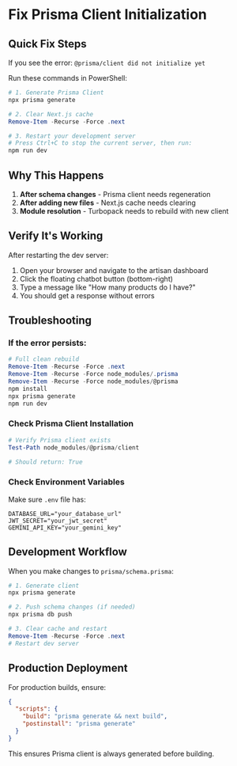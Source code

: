 # Fix Prisma Client Initialization

## Quick Fix Steps

If you see the error: `@prisma/client did not initialize yet`

Run these commands in PowerShell:

```powershell
# 1. Generate Prisma Client
npx prisma generate

# 2. Clear Next.js cache
Remove-Item -Recurse -Force .next

# 3. Restart your development server
# Press Ctrl+C to stop the current server, then run:
npm run dev
```

## Why This Happens

1. **After schema changes** - Prisma client needs regeneration
2. **After adding new files** - Next.js cache needs clearing
3. **Module resolution** - Turbopack needs to rebuild with new client

## Verify It's Working

After restarting the dev server:

1. Open your browser and navigate to the artisan dashboard
2. Click the floating chatbot button (bottom-right)
3. Type a message like "How many products do I have?"
4. You should get a response without errors

## Troubleshooting

### If the error persists:

```powershell
# Full clean rebuild
Remove-Item -Recurse -Force .next
Remove-Item -Recurse -Force node_modules/.prisma
Remove-Item -Recurse -Force node_modules/@prisma
npm install
npx prisma generate
npm run dev
```

### Check Prisma Client Installation

```powershell
# Verify Prisma client exists
Test-Path node_modules/@prisma/client

# Should return: True
```

### Check Environment Variables

Make sure `.env` file has:
```env
DATABASE_URL="your_database_url"
JWT_SECRET="your_jwt_secret"
GEMINI_API_KEY="your_gemini_key"
```

## Development Workflow

When you make changes to `prisma/schema.prisma`:

```powershell
# 1. Generate client
npx prisma generate

# 2. Push schema changes (if needed)
npx prisma db push

# 3. Clear cache and restart
Remove-Item -Recurse -Force .next
# Restart dev server
```

## Production Deployment

For production builds, ensure:

```json
{
  "scripts": {
    "build": "prisma generate && next build",
    "postinstall": "prisma generate"
  }
}
```

This ensures Prisma client is always generated before building.
